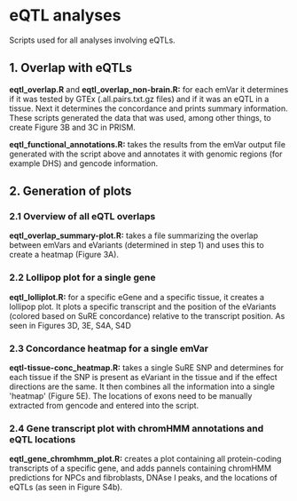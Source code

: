 # eQTL analyses
Scripts used for all analyses involving eQTLs.

## 1. Overlap with eQTLs
**eqtl_overlap.R** and **eqtl_overlap_non-brain.R:** for each emVar it determines if it was tested by GTEx (.all.pairs.txt.gz files) and if it was an eQTL in a tissue. Next it determines the concordance and prints summary information. These scripts generated the data that was used, among other things, to create Figure 3B and 3C in PRISM.

**eqtl_functional_annotations.R:** takes the results from the emVar output file generated with the script above and annotates it with genomic regions (for example DHS) and gencode information.

## 2. Generation of plots
### 2.1 Overview of all eQTL overlaps
**eqtl_overlap_summary-plot.R:** takes a file summarizing the overlap between emVars and eVariants (determined in step 1) and uses this to create a heatmap (Figure 3A).

### 2.2 Lollipop plot for a single gene
**eqtl_lolliplot.R:** for a specific eGene and a specific tissue, it creates a lollipop plot. It plots a specific transcript and the position of the eVariants (colored based on SuRE concordance) relative to the transcript position. As seen in Figures 3D, 3E, S4A, S4D

### 2.3 Concordance heatmap for a single emVar
**eqtl-tissue-conc_heatmap.R:** takes a single SuRE SNP and determines for each tissue if the SNP is present as eVariant in the tissue and if the effect directions are the same. It then combines all the information into a single 'heatmap' (Figure 5E). The locations of exons need to be manually extracted from gencode and entered into the script.

### 2.4 Gene transcript plot with chromHMM annotations and eQTL locations
**eqtl_gene_chromhmm_plot.R:** creates a plot containing all protein-coding transcripts of a specific gene, and adds pannels containing chromHMM predictions for NPCs and fibroblasts, DNAse I peaks, and the locations of eQTLs (as seen in Figure S4b).
